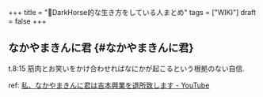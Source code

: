 +++
title = "📝DarkHorse的な生き方をしている人まとめ"
tags = ["WIKI"]
draft = false
+++

## なかやまきんに君 {#なかやまきんに君}

t.8:15 筋肉とお笑いをかけ合わせればなにかが起こるという根拠のない自信.

ref: [私、なかやまきんに君は吉本興業を退所致します - YouTube](https://www.youtube.com/watch?v=XWckaSCeMEs)

